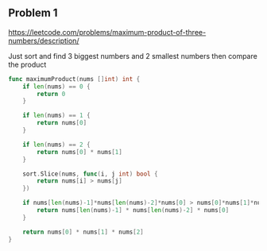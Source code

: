 ## Problem 1

https://leetcode.com/problems/maximum-product-of-three-numbers/description/

Just sort and find 3 biggest numbers and 2 smallest numbers then compare the product

```go
func maximumProduct(nums []int) int {
	if len(nums) == 0 {
		return 0
	}

	if len(nums) == 1 {
		return nums[0]
	}

	if len(nums) == 2 {
		return nums[0] * nums[1]
	}

	sort.Slice(nums, func(i, j int) bool {
		return nums[i] > nums[j]
	})

	if nums[len(nums)-1]*nums[len(nums)-2]*nums[0] > nums[0]*nums[1]*nums[2] {
		return nums[len(nums)-1] * nums[len(nums)-2] * nums[0]
	}

	return nums[0] * nums[1] * nums[2]
}
```
